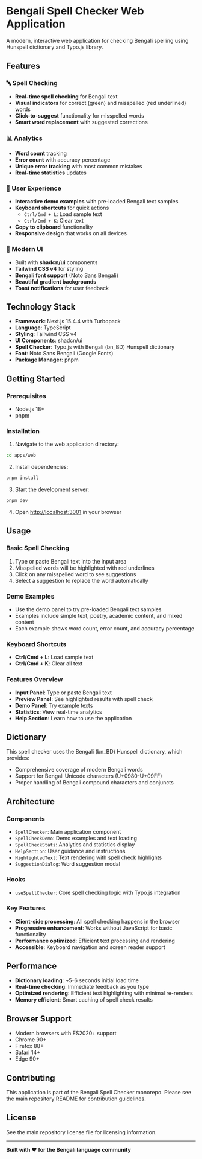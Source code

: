 # Bengali Spell Checker Web Application

A modern, interactive web application for checking Bengali spelling using Hunspell dictionary and Typo.js library.

## Features

### 🔤 Spell Checking

- **Real-time spell checking** for Bengali text
- **Visual indicators** for correct (green) and misspelled (red underlined) words
- **Click-to-suggest** functionality for misspelled words
- **Smart word replacement** with suggested corrections

### 📊 Analytics

- **Word count** tracking
- **Error count** with accuracy percentage
- **Unique error tracking** with most common mistakes
- **Real-time statistics** updates

### 🎯 User Experience

- **Interactive demo examples** with pre-loaded Bengali text samples
- **Keyboard shortcuts** for quick actions
  - `Ctrl/Cmd + L`: Load sample text
  - `Ctrl/Cmd + K`: Clear text
- **Copy to clipboard** functionality
- **Responsive design** that works on all devices

### 🎨 Modern UI

- Built with **shadcn/ui** components
- **Tailwind CSS v4** for styling
- **Bengali font support** (Noto Sans Bengali)
- **Beautiful gradient backgrounds**
- **Toast notifications** for user feedback

## Technology Stack

- **Framework**: Next.js 15.4.4 with Turbopack
- **Language**: TypeScript
- **Styling**: Tailwind CSS v4
- **UI Components**: shadcn/ui
- **Spell Checker**: Typo.js with Bengali (bn_BD) Hunspell dictionary
- **Font**: Noto Sans Bengali (Google Fonts)
- **Package Manager**: pnpm

## Getting Started

### Prerequisites

- Node.js 18+
- pnpm

### Installation

1. Navigate to the web application directory:

```bash
cd apps/web
```

2. Install dependencies:

```bash
pnpm install
```

3. Start the development server:

```bash
pnpm dev
```

4. Open [http://localhost:3001](http://localhost:3001) in your browser

## Usage

### Basic Spell Checking

1. Type or paste Bengali text into the input area
2. Misspelled words will be highlighted with red underlines
3. Click on any misspelled word to see suggestions
4. Select a suggestion to replace the word automatically

### Demo Examples

- Use the demo panel to try pre-loaded Bengali text samples
- Examples include simple text, poetry, academic content, and mixed content
- Each example shows word count, error count, and accuracy percentage

### Keyboard Shortcuts

- **Ctrl/Cmd + L**: Load sample text
- **Ctrl/Cmd + K**: Clear all text

### Features Overview

- **Input Panel**: Type or paste Bengali text
- **Preview Panel**: See highlighted results with spell check
- **Demo Panel**: Try example texts
- **Statistics**: View real-time analytics
- **Help Section**: Learn how to use the application

## Dictionary

This spell checker uses the Bengali (bn_BD) Hunspell dictionary, which provides:

- Comprehensive coverage of modern Bengali words
- Support for Bengali Unicode characters (U+0980-U+09FF)
- Proper handling of Bengali compound characters and conjuncts

## Architecture

### Components

- `SpellChecker`: Main application component
- `SpellCheckDemo`: Demo examples and text loading
- `SpellCheckStats`: Analytics and statistics display
- `HelpSection`: User guidance and instructions
- `HighlightedText`: Text rendering with spell check highlights
- `SuggestionDialog`: Word suggestion modal

### Hooks

- `useSpellChecker`: Core spell checking logic with Typo.js integration

### Key Features

- **Client-side processing**: All spell checking happens in the browser
- **Progressive enhancement**: Works without JavaScript for basic functionality
- **Performance optimized**: Efficient text processing and rendering
- **Accessible**: Keyboard navigation and screen reader support

## Performance

- **Dictionary loading**: ~5-6 seconds initial load time
- **Real-time checking**: Immediate feedback as you type
- **Optimized rendering**: Efficient text highlighting with minimal re-renders
- **Memory efficient**: Smart caching of spell check results

## Browser Support

- Modern browsers with ES2020+ support
- Chrome 90+
- Firefox 88+
- Safari 14+
- Edge 90+

## Contributing

This application is part of the Bengali Spell Checker monorepo. Please see the main repository README for contribution guidelines.

## License

See the main repository license file for licensing information.

---

**Built with ❤️ for the Bengali language community**
